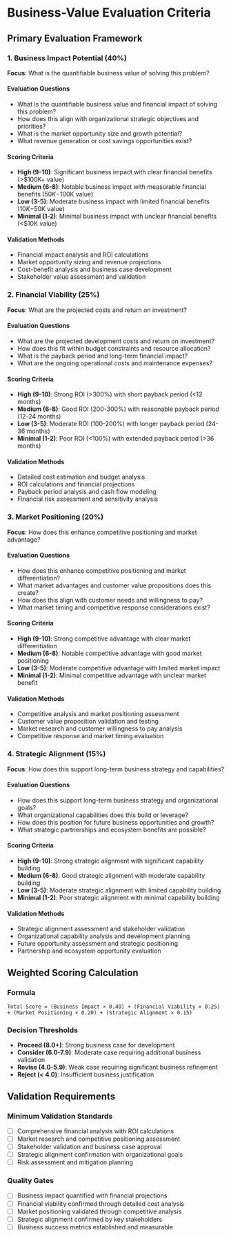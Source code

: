 # Business-Value Evaluation Criteria

## Primary Evaluation Framework

### 1. Business Impact Potential (40%)
**Focus**: What is the quantifiable business value of solving this problem?

#### Evaluation Questions
- What is the quantifiable business value and financial impact of solving this problem?
- How does this align with organizational strategic objectives and priorities?
- What is the market opportunity size and growth potential?
- What revenue generation or cost savings opportunities exist?

#### Scoring Criteria
- **High (9-10)**: Significant business impact with clear financial benefits (>$100K+ value)
- **Medium (6-8)**: Notable business impact with measurable financial benefits ($50K-$100K value)
- **Low (3-5)**: Moderate business impact with limited financial benefits ($10K-$50K value)
- **Minimal (1-2)**: Minimal business impact with unclear financial benefits (<$10K value)

#### Validation Methods
- Financial impact analysis and ROI calculations
- Market opportunity sizing and revenue projections
- Cost-benefit analysis and business case development
- Stakeholder value assessment and validation

### 2. Financial Viability (25%)
**Focus**: What are the projected costs and return on investment?

#### Evaluation Questions
- What are the projected development costs and return on investment?
- How does this fit within budget constraints and resource allocation?
- What is the payback period and long-term financial impact?
- What are the ongoing operational costs and maintenance expenses?

#### Scoring Criteria
- **High (9-10)**: Strong ROI (>300%) with short payback period (<12 months)
- **Medium (6-8)**: Good ROI (200-300%) with reasonable payback period (12-24 months)
- **Low (3-5)**: Moderate ROI (100-200%) with longer payback period (24-36 months)
- **Minimal (1-2)**: Poor ROI (<100%) with extended payback period (>36 months)

#### Validation Methods
- Detailed cost estimation and budget analysis
- ROI calculations and financial projections
- Payback period analysis and cash flow modeling
- Financial risk assessment and sensitivity analysis

### 3. Market Positioning (20%)
**Focus**: How does this enhance competitive positioning and market advantage?

#### Evaluation Questions
- How does this enhance competitive positioning and market differentiation?
- What market advantages and customer value propositions does this create?
- How does this align with customer needs and willingness to pay?
- What market timing and competitive response considerations exist?

#### Scoring Criteria
- **High (9-10)**: Strong competitive advantage with clear market differentiation
- **Medium (6-8)**: Notable competitive advantage with good market positioning
- **Low (3-5)**: Moderate competitive advantage with limited market impact
- **Minimal (1-2)**: Minimal competitive advantage with unclear market benefit

#### Validation Methods
- Competitive analysis and market positioning assessment
- Customer value proposition validation and testing
- Market research and customer willingness to pay analysis
- Competitive response and market timing evaluation

### 4. Strategic Alignment (15%)
**Focus**: How does this support long-term business strategy and capabilities?

#### Evaluation Questions
- How does this support long-term business strategy and organizational goals?
- What organizational capabilities does this build or leverage?
- How does this position for future business opportunities and growth?
- What strategic partnerships and ecosystem benefits are possible?

#### Scoring Criteria
- **High (9-10)**: Strong strategic alignment with significant capability building
- **Medium (6-8)**: Good strategic alignment with moderate capability building
- **Low (3-5)**: Moderate strategic alignment with limited capability building
- **Minimal (1-2)**: Poor strategic alignment with minimal capability building

#### Validation Methods
- Strategic alignment assessment and stakeholder validation
- Organizational capability analysis and development planning
- Future opportunity assessment and strategic positioning
- Partnership and ecosystem opportunity evaluation

## Weighted Scoring Calculation

### Formula
```
Total Score = (Business Impact × 0.40) + (Financial Viability × 0.25) + (Market Positioning × 0.20) + (Strategic Alignment × 0.15)
```

### Decision Thresholds
- **Proceed (8.0+)**: Strong business case for development
- **Consider (6.0-7.9)**: Moderate case requiring additional business validation
- **Revise (4.0-5.9)**: Weak case requiring significant business refinement
- **Reject (< 4.0)**: Insufficient business justification

## Validation Requirements

### Minimum Validation Standards
- [ ] Comprehensive financial analysis with ROI calculations
- [ ] Market research and competitive positioning assessment
- [ ] Stakeholder validation and business case approval
- [ ] Strategic alignment confirmation with organizational goals
- [ ] Risk assessment and mitigation planning

### Quality Gates
- [ ] Business impact quantified with financial projections
- [ ] Financial viability confirmed through detailed cost analysis
- [ ] Market positioning validated through competitive analysis
- [ ] Strategic alignment confirmed by key stakeholders
- [ ] Business success metrics established and measurable
